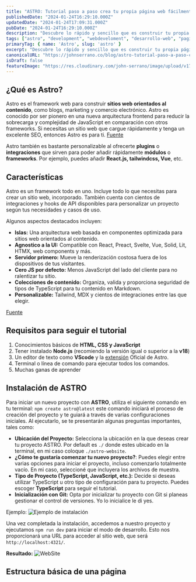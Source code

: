 ```yaml
---
title: "ASTRO: Tutorial paso a paso crea tu propia página web fácilmente"
publishedDate: "2024-01-24T16:29:10.000Z"
updatedDate: "2024-01-24T17:09:31.000Z"
pubDate: "2024-01-24T16:29:10.000Z"
description: "Descubre lo rápido y sencillo que es construir tu propia página web con ASTRO. Aprende cómo hacerlo con este tutorial detallado y sin complicaciones."
tags: ["astro", "development", "webdeveloment", "desarrollo-web", "pagina-web", "sitio-web", "tutorial", "sencillo", "astro", "frontend", "front-end"]
primaryTag: { name: 'Astro', slug: 'astro' }
excerpt: "Descubre lo rápido y sencillo que es construir tu propia página web con ASTRO. Aprende cómo hacerlo con este tutorial detallado y sin complicaciones."
canonicalURL: "https://johnserrano.co/blog/astro-tutorial-paso-a-paso-crea-tu-propia-pagina-web-facilmente"
isDraft: false
featureImage: "https://res.cloudinary.com/john-serrano/image/upload/v1704820530/John%20Serrano/Blog%20Post/desarrollo-web-simplificado-descubre-5-herramientas-para-desarrollar-una-pagina-web/herramientas_zhju9h.jpg"
---
```


## ¿Qué es Astro?

Astro es el framework web para construir **sitios web orientados al contenido**, como blogs, marketing y comercio electrónico. Astro es conocido por ser pionero en una nueva arquitectura frontend para reducir la sobrecarga y complejidad de JavaScript en comparación con otros frameworks. Si necesitas un sitio web que cargue rápidamente y tenga un excelente SEO, entonces Astro es para ti. [Fuente](https://docs.astro.build/es/concepts/why-astro)

Astro también es bastante personalizable al ofrecerte **plugins** o **integraciones** que sirven para poder añadir rápidamente **módulos** o **frameworks**. Por ejemplo, puedes añadir **React.js, tailwindcss, Vue**, etc.

## Características

Astro es un framework todo en uno. Incluye todo lo que necesitas para crear un sitio web, incorporado. También cuenta con cientos de integraciones y hooks de API disponibles para personalizar un proyecto según tus necesidades y casos de uso.

Algunos aspectos destacados incluyen:

* **Islas:** Una arquitectura web basada en componentes optimizada para sitios web orientados al contenido.
* **Agnostico a la UI:** Compatible con React, Preact, Svelte, Vue, Solid, Lit, HTMX, web components y más.
* **Servidor primero:** Mueve la renderización costosa fuera de los dispositivos de tus visitantes.
* **Cero JS por defecto:** Menos JavaScript del lado del cliente para no ralentizar tu sitio.
* **Colecciones de contenido:** Organiza, valida y proporciona seguridad de tipos de TypeScript para tu contenido en Markdown.
* **Personalizable:** Tailwind, MDX y cientos de integraciones entre las que elegir.

[Fuente](https://docs.astro.build/es/concepts/why-astro/#caracter%C3%ADsticas)

## Requisitos para seguir el tutorial
1. Conocimientos básicos de **HTML, CSS y JavaScript**
2. Tener instalado **Node.js** (recomiendo la versión igual o superior a la **v18**)
3. Un editor de texto como **VScode** y la [extensión](https://marketplace.visualstudio.com/items?itemName=astro-build.astro-vscode) Oficial de Astro.
4. Terminal o línea de comando para ejecutar todos los comandos.
5. Muchas ganas de aprender

## Instalación de ASTRO

Para iniciar un nuevo proyecto con **ASTRO**, utiliza el siguiente comando en tu terminal: `npm create astro@latest` este comando iniciará el proceso de creación del proyecto y te guiará a través de varias configuraciones iniciales. Al ejecutarlo, se te presentarán algunas preguntas importantes, tales como:

* **Ubicación del Proyecto:** Selecciona la ubicación en la que deseas crear tu proyecto ASTRO. Por default es `./` donde estes ubicado en la terminal, en mi caso coloque `./astro-website`.
* **¿Cómo te gustaría comenzar tu nuevo proyecto?**: Puedes elegir entre varias opciones para iniciar el proyecto, incluso comenzarlo totalmente vacío. En mi caso, seleccioné que incluyera los archivos de muestra.
* **Tipo de Proyecto (TypeScript, JavaScript, etc.):** Decide si deseas utilizar TypeScript u otro tipo de configuración para tu proyecto. Puedes escoger **TypeScript** para seguir el tutorial.
* **Inicialización con Git:** Opta por inicializar tu proyecto con Git si planeas gestionar el control de versiones. Yo lo inicialice le di yes.

Ejemplo:
![Ejemplo de instalación](https://res.cloudinary.com/john-serrano/image/upload/v1706134076/John%20Serrano/Blog%20Post/astro-tutorial-paso-a-paso-crea-tu-propia-pagina-web-facilmente/Captura_de_pantalla_2024-01-24_170655_hogxkh.jpg)

Una vez completada la instalación, accedemos a nuestro proyecto y ejecutamos `npm run dev` para iniciar el modo de desarrollo. Esto nos proporcionará una URL para acceder al sitio web, que será `http://localhost:4321/`.

**Resultado:**
![WebSite](https://res.cloudinary.com/john-serrano/image/upload/v1706134566/John%20Serrano/Blog%20Post/astro-tutorial-paso-a-paso-crea-tu-propia-pagina-web-facilmente/Captura_de_pantalla_2024-01-24_171549_jopsxh.jpg)

## Estructura básica de una página

